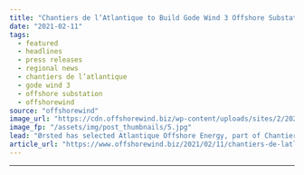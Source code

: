 ```yaml
---
title: "Chantiers de l’Atlantique to Build Gode Wind 3 Offshore Substation"
date: "2021-02-11"
tags: 
  - featured
  - headlines
  - press releases
  - regional news
  - chantiers de l’atlantique
  - gode wind 3
  - offshore substation
  - offshorewind
source: "offshorewind"
image_url: "https://cdn.offshorewind.biz/wp-content/uploads/sites/2/2021/02/11145004/Chantiers-de-l%E2%80%99Atlantique-to-Build-Gode-Wind-3-Offshore-Substation.jpg"
image_fp: "/assets/img/post_thumbnails/5.jpg"
lead: "Ørsted has selected Atlantique Offshore Energy, part of Chantiers de l’Atlantique, to provide the"
article_url: "https://www.offshorewind.biz/2021/02/11/chantiers-de-latlantique-to-build-gode-wind-3-offshore-substation/"
---
```


---
